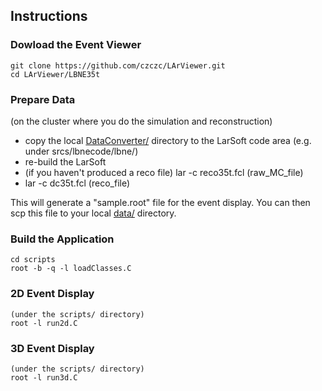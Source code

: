 ## Instructions

### Dowload the Event Viewer 

    git clone https://github.com/czczc/LArViewer.git
    cd LArViewer/LBNE35t

### Prepare Data 

(on the cluster where you do the simulation and reconstruction)

* copy the local [DataConverter/](https://github.com/czczc/LArViewer/tree/master/LBNE35t/DataConverter) directory to the LarSoft code area (e.g. under srcs/lbnecode/lbne/)
* re-build the LarSoft
* (if you haven't produced a reco file) lar -c reco35t.fcl (raw_MC_file)
* lar -c dc35t.fcl (reco_file)

This will generate a "sample.root" file for the event display. You can then scp this file to your local [data/](https://github.com/czczc/LArViewer/tree/master/LBNE35t/data) directory.

### Build the Application
    cd scripts
    root -b -q -l loadClasses.C

### 2D Event Display
    (under the scripts/ directory)
    root -l run2d.C

### 3D Event Display
    (under the scripts/ directory)
    root -l run3d.C
